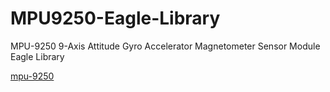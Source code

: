 # MPU9250-Eagle-Library
MPU-9250 9-Axis Attitude Gyro Accelerator Magnetometer Sensor Module Eagle Library

[mpu-9250](https://user-images.githubusercontent.com/64265169/109795428-f6bbbe80-7c27-11eb-9616-c748b80e8f16.JPG)
